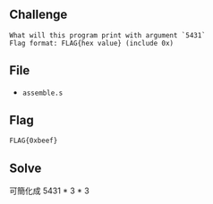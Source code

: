 ## Challenge
```
What will this program print with argument `5431`  
Flag format: FLAG{hex value} (include 0x)
```
## File
- `assemble.s`
## Flag
```
FLAG{0xbeef}
```
## Solve
可簡化成 5431 * 3 * 3
